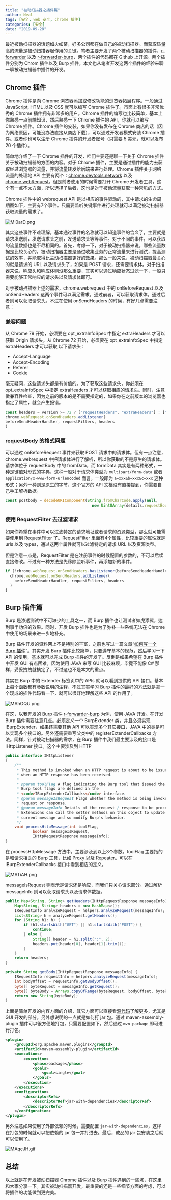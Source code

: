 ```yaml
---
title: "被动扫描器之插件篇"
author: Neal
tags: [安全, web 安全, chrome 插件]
categories: [安全]
date: "2019-09-28" 
---
```


最近被动扫描器的话题如火如荼，好多公司都在做自己的被动扫描器。而获取质量高的流量是被动扫描器起作用的关键。笔者主要开发了两个被动扫描器的插件，[r-forwarder](https://github.com/neal1991/r-forwarder) 以及 [r-forwarder-burp](https://github.com/neal1991/r-forwarder-burp)，两个插件的代码都在 Github 上开源。两个插件分别为 Chrom 插件以及 Burp 插件，本文也从笔者开发这两个插件的经验来聊一聊被动扫描器中插件的开发。

## Chrome 插件

Chrome 插件是向 Chrome 浏览器添加或修改功能的浏览器拓展程序。一般通过 JavaScript, HTML 以及 CSS 就可以编写 Chrome 插件了。市面上有很多非常优秀的 Chrome 插件拥有非常多的用户。Chrome 插件的编写也比较简单，基本上你熟悉一点前端知识，然后熟悉一下 Chrome 插件的 API，你就可以编写 Chrome 插件。Chrome 插件的安装，如果你没有发布在 Chrome 商店的话（因为网络原因，可能没办法直接从商店下载），可以通过开发者模式安装 Chrome 插件。或者你也可以注册 Chrome 插件的开发者账号（只需要 5 美元，就可以发布 20 个插件）。

简单地介绍了一下 Chrome 插件的开发，咱们主要还是聊一下关于 Chrome 插件关于被动扫描器的方面的内容。对于 Chrome 插件，主要是通过插件的能力去获取经过浏览器的流量，并将流量转发给后端来进行处理。Chrome 插件关于网络流量的处理地 API 主要有两个：[chrome.devtools.network](https://developer.chrome.com/extensions/devtools_network) 以及 [chrome.webRequest](https://developer.chrome.com/extensions/webRequest)。但是前者使用的时候需要打开 Chrome 开发者工具，这个有一点不太方面，所以选择了后者，这也是对于被动流量获取一种常见的方式。

Chrome 插件中的 webrequest API 是以相应的事件驱动的，其中请求的生命周期图如下，主要有7个事件。只需要监听关键事件进行处理就可以满足被动扫描器获取流量的需求了。

![Mi0arD.png](https://s2.ax1x.com/2019/11/06/Mi0arD.png)

其实这些事件不难理解，基本通过事件的名称就可以知道事件的含义了，主要就是请求发送前，发送请求头之前，发送请求头等等事件。对于不同的事件，可以获取的流量数据也是不尽相同的。首先，考虑一下，对于被动扫描器来说，哪些流量数据是比较关心的。被动扫描器主要是通过收集业务的正常流量来进行测试，提高测试的效率，并能取得比主动扫描器更好的效果。那么一般来说，被动扫描器最关心的就是请求的 URL 以及请求头了，如果是 POST 请求，还需要请求体。对于扫描器来说，响应头和响应体则没那么重要，其实可以通过响应状态过滤一下，一般只需要能够正常响应的请求头以及请求体即可。

对于被动扫描器上述的需求，chrome.webrequest 中的 onBeforeRequest 以及 onSendHeaders 这两个事件可以满足需求。通过前者，可以获取请求体。通过后者则可以获取请求头。不过在使用 onSendHeaders 的时候，有好几点需要注意：

### 兼容问题

从 Chrome 79 开始，必须要在 opt_extraInfoSpec 中指定 extraHeaders 才可以获取 Origin 请求头。从 Chrome 72 开始，必须要在 opt_extraInfoSpec 中指定 extraHeaders 才可以获取 以下请求头：

* Accept-Language
* Accept-Encoding
* Referer
* Cookie

毫无疑问，这些请求头都是有价值的。为了获取这些请求头，你必须在 opt_extraInfoSpec 中指定 extraHeaders 才可以获取相应的请求头。同时，注意做兼容性检查，因为之前的版本的是不需要指定的，如果你在之前版本的浏览器也指定了属性，就会产生报错。

```javascript
const headers = version >= 72 ? ["requestHeaders", "extraHeaders"] : ["requestHeaders"];
chrome.webRequest.onSendHeaders.addListener(
beforeSendHeaderHandler, requestFilters, headers
)
```

### requestBody 的格式问题

可以通过 onBeforeRequest 事件来获取 POST 请求中的请求体。但有一点注意，chrome.webrequest 中把请求体进行了解析，所以你获取的不是原生的请求体。请求体位于 requestBody 中的 fromData，而 formData 其实是有两种形式，一种是键值对形式的字典，这种一般对于请求体类型为 `multipart/form-data` 或者 `application/x-www-form-urlencoded` 而言，一般即为 `a=xxx&b=xxx&c=xxx` 这种形式；另外一种则是原生的字节，这个官方的 API 文档没有直接提到，你需要自己手工解析数据。

```javascript
const postbody = decodeURIComponent(String.fromCharCode.apply(null,
                                      new Uint8Array(details.requestBody.raw[0].bytes)));
```

### 使用 RequestFilter 去过滤请求

如果你希望在事件中可以过滤特定的请求地址或者请求的资源类型，那么就可能需要使用到 RequestFilter 了。RequestFilter 里面有4个属性，比较重要的属性就是 urls 以及 types，通过这两个属性就可以过滤特定的请求 URL 以及资源类型。

但是注意一点是，RequestFilter 是在注册事件的时候配置的参数的，不可以后续直接修改。不过有一种方法是先移除监听事件，再添加新的事件。

```javascript
if (!chrome.webRequest.onSendHeaders.hasListener(beforeSendHeaderHandler)) {
  chrome.webRequest.onSendHeaders.addListener(
    beforeSendHeaderHandler, requestFilters, headers
  )
}
```

## Burp 插件篇

Burp 是渗透测试中不可缺少的工具之一，而 Burp 插件也让测试者如虎添翼，达到事半功倍的效果。同时，开发 Burp 插件也是为了弥补一些系统无法在 Chrome 中使用的场景来进一步地补充。

Burp 插件开发的资料网上不是特别的丰富，之前也写过一篇文章“[如何写一个 Burp 插件](https://mp.weixin.qq.com/s/nKBYIHGofaBDwemKX3cQqA)”。其实开发 Burp 插件比较简单，只要遵守基本的规范，然后学习一下 API 的使用，基本就可以完成 Burp 插件的开发了。反倒是如果希望在 Burp 插件中开发 GUI 有点困难，因为使用 JAVA 来写 GUI 比较麻烦，毕竟不能像 C# 那样，妥妥拽拽就搞定了，不过这也不是本文的重点。

其实在 Burp 中的 Extender 标签页中的 APIs 就可以看到提供的 API 接口。基本上每个函数都有参数说明的注释，不过其实学习 Burp 插件的最好的方法就是拿一个现成的插件代码看一下，就可以很好地理解这些 API 的作用了。

![MAhOQU.png](https://s2.ax1x.com/2019/11/07/MAhOQU.png)

在这，以我开发的 Burp 插件 [r-forwarder-burp](https://github.com) 为例，使用 JAVA 开发。在开发 Burp 插件需要注意几点。必须定义一个 BurpExtender 类，并且必须实现 IBurpExtender，如果还需要其他 API 可以实现多个其它接口，JAVA 中的类是可以实现多个接口的。另外还需要重写父类中的 registerExtenderCallbacks 方法。同样，针对被动扫描器的需求，在 Burp 插件中我们最主要涉及的接口是 IHttpListener 接口。这个主要涉及到 HTTP 

```java
public interface IHttpListener
{
    /**
     * This method is invoked when an HTTP request is about to be issued, and
     * when an HTTP response has been received.
     *
     * @param toolFlag A flag indicating the Burp tool that issued the request.
     * Burp tool flags are defined in the
     * <code>IBurpExtenderCallbacks</code> interface.
     * @param messageIsRequest Flags whether the method is being invoked for a
     * request or response.
     * @param messageInfo Details of the request / response to be processed.
     * Extensions can call the setter methods on this object to update the
     * current message and so modify Burp's behavior.
     */
    void processHttpMessage(int toolFlag,
            boolean messageIsRequest,
            IHttpRequestResponse messageInfo);
}
```

在 processHttpMessage 方法中，主要涉及到以上3个参数。toolFlag 主要指的是和请求相关的 Burp 工具，比如 Proxy 以及 Repeater。可以在 IBurpExtenderCallbacks 接口中看到相应的定义。

![MATiAH.png](https://s2.ax1x.com/2019/11/07/MATiAH.png)

messageIsRequest 则表示是请求还是响应，而我们只关心请求部分。通过解析 messageInfo 则可以获取请求头以及请求体数据。

```java
public Map<String, String> getHeaders(IHttpRequestResponse messageInfo) {
    Map<String, String> headers = new HashMap<>();
    IRequestInfo analyzeRequest = helpers.analyzeRequest(messageInfo);
    List<String> h = analyzeRequest.getHeaders();
    for (String h1: h) {
        if (h1.startsWith("GET") || h1.startsWith("POST")) {
            continue;
        } else {
            String[] header = h1.split(":", 2);
            headers.put(header[0], header[1].trim());
        }
    }
    return headers;
}

private String getBody(IHttpRequestResponse messageInfo) {
    IRequestInfo requestInfo = helpers.analyzeRequest(messageInfo);
    int bodyOffset = requestInfo.getBodyOffset();
    byte[] byteRequest = messageInfo.getRequest();
    byte[] byteBody = Arrays.copyOfRange(byteRequest, bodyOffset, byteRequest.length);
    return new String(byteBody);
}
```

上面是简单开发的内容方面的介绍，其它方面可以直接看[源代码](https://github.com/neal/r-forwarder-burp)了解更多，尤其是 GUI 开发的部分。另外想说明的一点就是如何打 jar 包。通过 maven-assembly-plugin 插件可以很方便地打包，只需要配置如下，然后通过 `mvn package` 即可进行打包。

```xml
<plugin>
    <groupId>org.apache.maven.plugins</groupId>
    <artifactId>maven-assembly-plugin</artifactId>
    <executions>
        <execution>
            <phase>package</phase>
            <goals>
                <goal>single</goal>
            </goals>
        </execution>
    </executions>
    <configuration>
        <descriptorRefs>
            <descriptorRef>jar-with-dependencies</descriptorRef>
        </descriptorRefs>
    </configuration>
</plugin>
```

另外注意如果使用了外部依赖的时候，需要配置 `jar-with-dependencies`，这样在打包的时候就可以把依赖的 jar 包一并打进去。最后，成品的 jar 包安装之后就可以使用了。

![MAqcJH.gif](https://s2.ax1x.com/2019/11/07/MAqcJH.gif)

## 总结

以上就是在开发被动扫描器 Chrome 插件以及 Burp 插件遇到的一些坑，在这里和大家分享一下。其实被动扫描器开发，最重要的还是一些细节方面的考虑，可以将插件的功能做到更完美。




